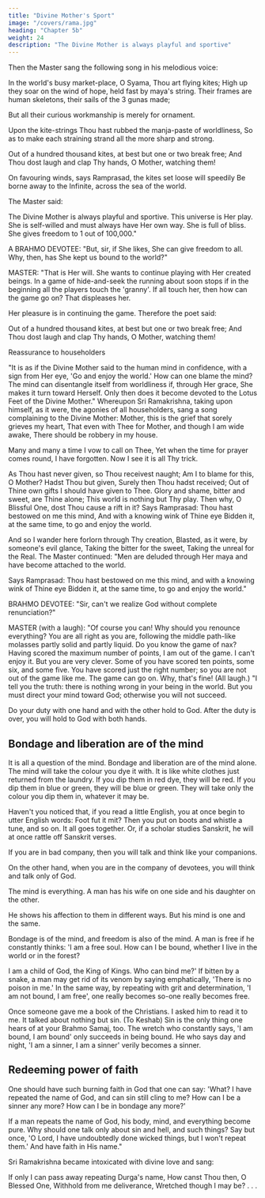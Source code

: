 ```yaml
---
title: "Divine Mother's Sport"
image: "/covers/rama.jpg"
heading: "Chapter 5b"
weight: 24
description: "The Divine Mother is always playful and sportive"
---
```



Then the Master sang the following song in his melodious voice:

In the world's busy market-place, O Syama, Thou art flying kites;
High up they soar on the wind of hope, held fast by maya's string.
Their frames are human skeletons, their sails of the 3 gunas made;

But all their curious workmanship is merely for ornament.

Upon the kite-strings Thou hast rubbed the manja-paste of worldliness,
So as to make each straining strand all the more sharp and strong.

Out of a hundred thousand kites, at best but one or two break free;
And Thou dost laugh and clap Thy hands, O Mother, watching them!

On favouring winds, says Ramprasad, the kites set loose will speedily
Be borne away to the Infinite, across the sea of the world.

The Master said: 

The Divine Mother is always playful and sportive. This universe is Her play. She is self-willed and must always have Her own way. She is full of bliss. She gives freedom to 1 out of 100,000."

A BRAHMO DEVOTEE: "But, sir, if She likes, She can give freedom to all. Why, then, has She kept us bound to the world?"

MASTER: "That is Her will. She wants to continue playing with Her created beings. In a game of hide-and-seek the running about soon stops if in the beginning all the players touch the 'granny'. If all touch her, then how can the game go on? That displeases her. 

Her pleasure is in continuing the game. Therefore the poet said:

Out of a hundred thousand kites, at best but one or two break free;
And Thou dost laugh and clap Thy hands, O Mother, watching
them!

Reassurance to householders

"It is as if the Divine Mother said to the human mind in confidence, with a sign from Her
eye, 'Go and enjoy the world.' How can one blame the mind? The mind can disentangle
itself from worldliness if, through Her grace, She makes it turn toward Herself. Only
then does it become devoted to the Lotus Feet of the Divine Mother."
Whereupon Sri Ramakrishna, taking upon himself, as it were, the agonies of all
householders, sang a song complaining to the Divine Mother:
Mother, this is the grief that sorely grieves my heart,
That even with Thee for Mother, and though I am wide awake,
There should be robbery in my house.

Many and many a time I vow to call on Thee,
Yet when the time for prayer comes round, I have forgotten.
Now I see it is all Thy trick.

As Thou hast never given, so Thou receivest naught;
Am I to blame for this, O Mother? Hadst Thou but given,
Surely then Thou hadst received;
Out of Thine own gifts I should have given to Thee.
Glory and shame, bitter and sweet, are Thine alone;
This world is nothing but Thy play.
Then why, O Blissful One, dost Thou cause a rift in it?
Says Ramprasad: Thou hast bestowed on me this mind,
And with a knowing wink of Thine eye
Bidden it, at the same time, to go and enjoy the world.

And so I wander here forlorn through Thy creation,
Blasted, as it were, by someone's evil glance,
Taking the bitter for the sweet,
Taking the unreal for the Real.
The Master continued: "Men are deluded through Her maya and have become attached
to the world.

Says Ramprasad: Thou hast bestowed on me this mind, and with a knowing wink of Thine eye
Bidden it, at the same time, to go and enjoy the world."


BRAHMO DEVOTEE: "Sir, can't we realize God without complete renunciation?"

MASTER (with a laugh): "Of course you can! Why should you renounce everything? You are all right as you are, following the middle path-like molasses partly solid and partly liquid. Do you know the game of nax? Having scored the maximum number of points, I am out of the game. I can't enjoy it. But you are very clever. Some of you have scored
ten points, some six, and some five. You have scored just the right number; so you are
not out of the game like me. The game can go on. Why, that's fine! (All laugh.)
"I tell you the truth: there is nothing wrong in your being in the world. But you must direct your
mind toward God; otherwise you will not succeed.

Do your duty with one hand and with the other hold to God. After the duty is over, you will hold to God with both hands.


## Bondage and liberation are of the mind

It is all a question of the mind. Bondage and liberation are of the mind alone. The mind will take the colour you dye it with. It is like white clothes just returned from the laundry. If you dip them in red dye, they will be red. If you dip them in blue or green, they will be blue or green. They will take only the colour you dip them in, whatever it may be. 

Haven't you noticed that, if you read a little English, you at once begin to utter English words: Foot fut it mit? Then you put on boots and whistle a tune, and so on. It all goes together. Or, if a scholar studies Sanskrit, he will at once rattle off Sanskrit verses.

If you are in bad company, then you will talk and think like your companions.

On the other hand, when you are in the company of devotees, you will think and talk only of God.

The mind is everything. A man has his wife on one side and his daughter on the other.

He shows his affection to them in different ways. But his mind is one and the same.

Bondage is of the mind, and freedom is also of the mind. A man is free if he constantly thinks: 'I am a free soul. How can I be bound, whether I live in the world or in the forest?

I am a child of God, the King of Kings. Who can bind me?' If bitten by a snake, a man may get rid of its venom by saying emphatically, 'There is no poison in me.' In the same way, by repeating with grit and determination, 'I am not bound, I am free', one really becomes so-one really becomes free.

Once someone gave me a book of the Christians. I asked him to read it to me. It talked about nothing but sin. (To Keshab) Sin is the only thing one hears of at your Brahmo Samaj, too. The wretch who constantly says, 'I am bound, I am bound' only
succeeds in being bound. He who says day and night, 'I am a sinner, I am a sinner'
verily becomes a sinner.


## Redeeming power of faith

One should have such burning faith in God that one can say: 'What? I have repeated the name of God, and can sin still cling to me? How can I be a sinner any more? How can I be in bondage any more?'

If a man repeats the name of God, his body, mind, and everything become pure. Why should one talk only about sin and hell, and such things? Say but once, 'O Lord, I have undoubtedly done wicked things, but I won't repeat them.' And have faith in His name." 

Sri Ramakrishna became intoxicated with divine love and sang:

If only I can pass away repeating Durga's name,
How canst Thou then, O Blessed One,
Withhold from me deliverance,
Wretched though I may be? . . .

